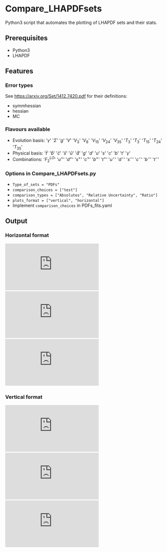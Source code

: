 # Compare_LHAPDFsets
Python3 script that automates the plotting of LHAPDF sets and their stats.

## Prerequisites
- Python3
- LHAPDF

## Features
### Error types
See https://arxiv.org/Set/1412.7420.pdf for their definitions:
- symmhessian
- hessian
- MC

### Flavours available
- Evolution basis: '$\gamma$' '$\Sigma$' '$g$' '$V$' '$V_3$' '$V_8$' '$V_{15}$' '$V_{24}$' '$V_{35}$' '$T_{3}$' '$T_{3}$' '$T_{15}$' '$T_{24}$' '$T_{35}$'
- Physical basis: '$\bar{t}$' '$\bar{b}$' '$\bar{c}$' '$\bar{s}$' '$\bar{u}$' '$\bar{d}$' '$g$' '$d$' '$u$' '$s$' '$c$' '$b$' '$t$' '$\gamma$'
- Combinations: '$F_2^{LO}$' '$u^+$' '$d^+$' '$s^+$' '$c^+$' '$b^+$' '$t^+$' '$u^-$' '$d^-$' '$s^-$' '$c^-$' '$b^-$' '$t^-$'

### Options in Compare_LHAPDFsets.py
- `Type_of_sets = "PDFs"`
- `comparison_choices = ["test"]`
- `comparison_types = ["Absolutes", "Relative Uncertainty", "Ratio"]`
- `plots_format = ["vertical", "horizontal"]`
- Implement `comparison_choices` in PDFs_fits.yaml

## Output

### Horizontal format
![Horizontal Absolutes](https://github.com/rabah-khalek/Compare_LHAPDFsets/blob/main/PDFs_figs/horizontal/test_AbsolutesPDFs_Q10.pdf?raw=true)
![Horizontal Ratio](https://github.com/rabah-khalek/Compare_LHAPDFsets/blob/main/PDFs_figs/horizontal/test_RatioPDFs_Q10.pdf?raw=true)
![Horizontal Relative](https://github.com/rabah-khalek/Compare_LHAPDFsets/blob/main/PDFs_figs/horizontal/test_RelativePDFs_Q10.pdf?raw=true)

### Vertical format
![Vertical Absolutes](https://github.com/rabah-khalek/Compare_LHAPDFsets/blob/main/PDFs_figs/vertical/test_AbsolutesPDFs_Q10.pdf?raw=true)
![Vertical Ratio](https://github.com/rabah-khalek/Compare_LHAPDFsets/blob/main/PDFs_figs/vertical/test_RatioPDFs_Q10.pdf?raw=true)
![Vertical Relative](https://github.com/rabah-khalek/Compare_LHAPDFsets/blob/main/PDFs_figs/vertical/test_RelativePDFs_Q10.pdf?raw=true)
